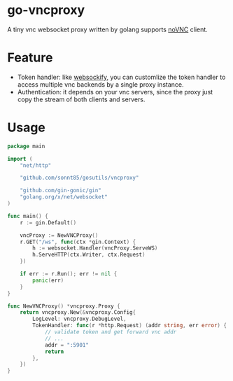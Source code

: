 # go-vncproxy
A tiny vnc websocket proxy written by golang supports [noVNC](https://github.com/novnc/noVNC) client.

# Feature

 * Token handler: like [websockify](https://github.com/novnc/websockify), you can customlize the token handler to access multiple vnc backends by a single proxy instance.
 * Authentication: it depends on your vnc servers, since the proxy just copy the stream of both clients and servers.

# Usage
```go
package main

import (
	"net/http"

	"github.com/sonnt85/gosutils/vncproxy"

	"github.com/gin-gonic/gin"
	"golang.org/x/net/websocket"
)

func main() {
	r := gin.Default()

	vncProxy := NewVNCProxy()
	r.GET("/ws", func(ctx *gin.Context) {
		h := websocket.Handler(vncProxy.ServeWS)
		h.ServeHTTP(ctx.Writer, ctx.Request)
	})

	if err := r.Run(); err != nil {
		panic(err)
	}
}

func NewVNCProxy() *vncproxy.Proxy {
	return vncproxy.New(&vncproxy.Config{
		LogLevel: vncproxy.DebugLevel,
		TokenHandler: func(r *http.Request) (addr string, err error) {
      		// validate token and get forward vnc addr
      		// ...
      		addr = ":5901"
      		return
		},
	})
}
```
